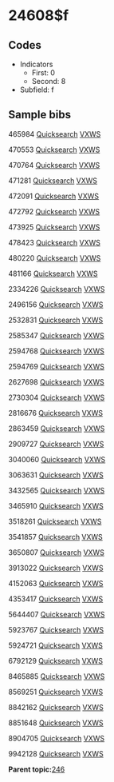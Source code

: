 # 24608$f

## Codes

-   Indicators
    -   First: 0
    -   Second: 8
-   Subfield: f

## Sample bibs

465984 [Quicksearch](https://search.library.yale.edu/catalog/465984) [VXWS](http://prodorbis.library.yale.edu:7014/vxws/GetHoldingsService?bibId=465984)

470553 [Quicksearch](https://search.library.yale.edu/catalog/470553) [VXWS](http://prodorbis.library.yale.edu:7014/vxws/GetHoldingsService?bibId=470553)

470764 [Quicksearch](https://search.library.yale.edu/catalog/470764) [VXWS](http://prodorbis.library.yale.edu:7014/vxws/GetHoldingsService?bibId=470764)

471281 [Quicksearch](https://search.library.yale.edu/catalog/471281) [VXWS](http://prodorbis.library.yale.edu:7014/vxws/GetHoldingsService?bibId=471281)

472091 [Quicksearch](https://search.library.yale.edu/catalog/472091) [VXWS](http://prodorbis.library.yale.edu:7014/vxws/GetHoldingsService?bibId=472091)

472792 [Quicksearch](https://search.library.yale.edu/catalog/472792) [VXWS](http://prodorbis.library.yale.edu:7014/vxws/GetHoldingsService?bibId=472792)

473925 [Quicksearch](https://search.library.yale.edu/catalog/473925) [VXWS](http://prodorbis.library.yale.edu:7014/vxws/GetHoldingsService?bibId=473925)

478423 [Quicksearch](https://search.library.yale.edu/catalog/478423) [VXWS](http://prodorbis.library.yale.edu:7014/vxws/GetHoldingsService?bibId=478423)

480220 [Quicksearch](https://search.library.yale.edu/catalog/480220) [VXWS](http://prodorbis.library.yale.edu:7014/vxws/GetHoldingsService?bibId=480220)

481166 [Quicksearch](https://search.library.yale.edu/catalog/481166) [VXWS](http://prodorbis.library.yale.edu:7014/vxws/GetHoldingsService?bibId=481166)

2334226 [Quicksearch](https://search.library.yale.edu/catalog/2334226) [VXWS](http://prodorbis.library.yale.edu:7014/vxws/GetHoldingsService?bibId=2334226)

2496156 [Quicksearch](https://search.library.yale.edu/catalog/2496156) [VXWS](http://prodorbis.library.yale.edu:7014/vxws/GetHoldingsService?bibId=2496156)

2532831 [Quicksearch](https://search.library.yale.edu/catalog/2532831) [VXWS](http://prodorbis.library.yale.edu:7014/vxws/GetHoldingsService?bibId=2532831)

2585347 [Quicksearch](https://search.library.yale.edu/catalog/2585347) [VXWS](http://prodorbis.library.yale.edu:7014/vxws/GetHoldingsService?bibId=2585347)

2594768 [Quicksearch](https://search.library.yale.edu/catalog/2594768) [VXWS](http://prodorbis.library.yale.edu:7014/vxws/GetHoldingsService?bibId=2594768)

2594769 [Quicksearch](https://search.library.yale.edu/catalog/2594769) [VXWS](http://prodorbis.library.yale.edu:7014/vxws/GetHoldingsService?bibId=2594769)

2627698 [Quicksearch](https://search.library.yale.edu/catalog/2627698) [VXWS](http://prodorbis.library.yale.edu:7014/vxws/GetHoldingsService?bibId=2627698)

2730304 [Quicksearch](https://search.library.yale.edu/catalog/2730304) [VXWS](http://prodorbis.library.yale.edu:7014/vxws/GetHoldingsService?bibId=2730304)

2816676 [Quicksearch](https://search.library.yale.edu/catalog/2816676) [VXWS](http://prodorbis.library.yale.edu:7014/vxws/GetHoldingsService?bibId=2816676)

2863459 [Quicksearch](https://search.library.yale.edu/catalog/2863459) [VXWS](http://prodorbis.library.yale.edu:7014/vxws/GetHoldingsService?bibId=2863459)

2909727 [Quicksearch](https://search.library.yale.edu/catalog/2909727) [VXWS](http://prodorbis.library.yale.edu:7014/vxws/GetHoldingsService?bibId=2909727)

3040060 [Quicksearch](https://search.library.yale.edu/catalog/3040060) [VXWS](http://prodorbis.library.yale.edu:7014/vxws/GetHoldingsService?bibId=3040060)

3063631 [Quicksearch](https://search.library.yale.edu/catalog/3063631) [VXWS](http://prodorbis.library.yale.edu:7014/vxws/GetHoldingsService?bibId=3063631)

3432565 [Quicksearch](https://search.library.yale.edu/catalog/3432565) [VXWS](http://prodorbis.library.yale.edu:7014/vxws/GetHoldingsService?bibId=3432565)

3465910 [Quicksearch](https://search.library.yale.edu/catalog/3465910) [VXWS](http://prodorbis.library.yale.edu:7014/vxws/GetHoldingsService?bibId=3465910)

3518261 [Quicksearch](https://search.library.yale.edu/catalog/3518261) [VXWS](http://prodorbis.library.yale.edu:7014/vxws/GetHoldingsService?bibId=3518261)

3541857 [Quicksearch](https://search.library.yale.edu/catalog/3541857) [VXWS](http://prodorbis.library.yale.edu:7014/vxws/GetHoldingsService?bibId=3541857)

3650807 [Quicksearch](https://search.library.yale.edu/catalog/3650807) [VXWS](http://prodorbis.library.yale.edu:7014/vxws/GetHoldingsService?bibId=3650807)

3913022 [Quicksearch](https://search.library.yale.edu/catalog/3913022) [VXWS](http://prodorbis.library.yale.edu:7014/vxws/GetHoldingsService?bibId=3913022)

4152063 [Quicksearch](https://search.library.yale.edu/catalog/4152063) [VXWS](http://prodorbis.library.yale.edu:7014/vxws/GetHoldingsService?bibId=4152063)

4353417 [Quicksearch](https://search.library.yale.edu/catalog/4353417) [VXWS](http://prodorbis.library.yale.edu:7014/vxws/GetHoldingsService?bibId=4353417)

5644407 [Quicksearch](https://search.library.yale.edu/catalog/5644407) [VXWS](http://prodorbis.library.yale.edu:7014/vxws/GetHoldingsService?bibId=5644407)

5923767 [Quicksearch](https://search.library.yale.edu/catalog/5923767) [VXWS](http://prodorbis.library.yale.edu:7014/vxws/GetHoldingsService?bibId=5923767)

5924721 [Quicksearch](https://search.library.yale.edu/catalog/5924721) [VXWS](http://prodorbis.library.yale.edu:7014/vxws/GetHoldingsService?bibId=5924721)

6792129 [Quicksearch](https://search.library.yale.edu/catalog/6792129) [VXWS](http://prodorbis.library.yale.edu:7014/vxws/GetHoldingsService?bibId=6792129)

8465885 [Quicksearch](https://search.library.yale.edu/catalog/8465885) [VXWS](http://prodorbis.library.yale.edu:7014/vxws/GetHoldingsService?bibId=8465885)

8569251 [Quicksearch](https://search.library.yale.edu/catalog/8569251) [VXWS](http://prodorbis.library.yale.edu:7014/vxws/GetHoldingsService?bibId=8569251)

8842162 [Quicksearch](https://search.library.yale.edu/catalog/8842162) [VXWS](http://prodorbis.library.yale.edu:7014/vxws/GetHoldingsService?bibId=8842162)

8851648 [Quicksearch](https://search.library.yale.edu/catalog/8851648) [VXWS](http://prodorbis.library.yale.edu:7014/vxws/GetHoldingsService?bibId=8851648)

8904705 [Quicksearch](https://search.library.yale.edu/catalog/8904705) [VXWS](http://prodorbis.library.yale.edu:7014/vxws/GetHoldingsService?bibId=8904705)

9942128 [Quicksearch](https://search.library.yale.edu/catalog/9942128) [VXWS](http://prodorbis.library.yale.edu:7014/vxws/GetHoldingsService?bibId=9942128)

**Parent topic:**[246](../../tags/246/246.md)

